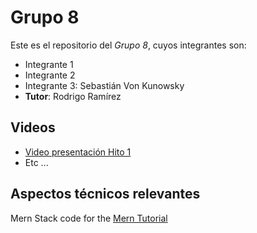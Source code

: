 # Grupo 8
Este es el repositorio del *Grupo 8*, cuyos integrantes son:
* Integrante 1
* Integrante 2
* Integrante 3: Sebastián Von Kunowsky
* **Tutor**: Rodrigo Ramírez


## Videos
* [Video presentación Hito 1](https://www.youtube.com/)
* Etc ...


## Aspectos técnicos relevantes
Mern Stack code for the [Mern Tutorial](https://www.mongodb.com/languages/mern-stack-tutorial)

